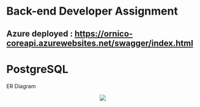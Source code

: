 # **Back-end Developer Assignment**

## Azure deployed : https://ornico-coreapi.azurewebsites.net/swagger/index.html

# PostgreSQL 
ER Diagram

<p align="center">
<img src="ornico-services-core/src/core/ornico-core.api/0.Docs/schema.jpg"/>
</p>
